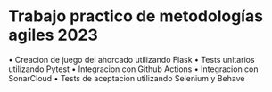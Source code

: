 # Trabajo practico de metodologías agiles 2023

• Creacion de juego del ahorcado utilizando Flask
• Tests unitarios utilizando Pytest
• Integracion con Github Actions
• Integracion con SonarCloud
• Tests de aceptacion utilizando Selenium y Behave 
